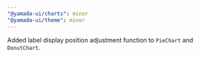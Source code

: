 ```yaml
---
"@yamada-ui/charts": minor
"@yamada-ui/theme": minor
---
```


Added label display position adjustment function to `PieChart` and `DonutChart`.
